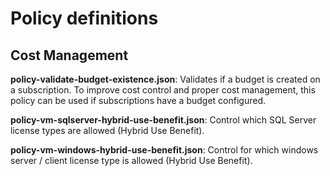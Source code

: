 # Policy definitions

## Cost Management

**policy-validate-budget-existence.json**: Validates if a budget is created on a subscription. To improve cost control and proper cost management, this policy can be used if subscriptions have a budget configured.

**policy-vm-sqlserver-hybrid-use-benefit.json**: Control which SQL Server license types are allowed (Hybrid Use Benefit).

**policy-vm-windows-hybrid-use-benefit.json**: Control for which windows server / client license type is allowed (Hybrid Use Benefit).
